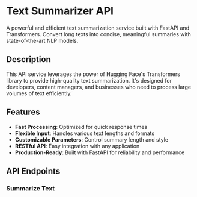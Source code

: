 # Text Summarizer API

A powerful and efficient text summarization service built with FastAPI and Transformers. Convert long texts into concise, meaningful summaries with state-of-the-art NLP models.

## Description

This API service leverages the power of Hugging Face's Transformers library to provide high-quality text summarization. It's designed for developers, content managers, and businesses who need to process large volumes of text efficiently.

## Features

- **Fast Processing**: Optimized for quick response times
- **Flexible Input**: Handles various text lengths and formats
- **Customizable Parameters**: Control summary length and style
- **RESTful API**: Easy integration with any application
- **Production-Ready**: Built with FastAPI for reliability and performance

## API Endpoints

### Summarize Text
